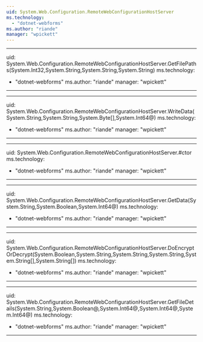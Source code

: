 ```yaml
---
uid: System.Web.Configuration.RemoteWebConfigurationHostServer
ms.technology: 
  - "dotnet-webforms"
ms.author: "riande"
manager: "wpickett"
---
```


---
uid: System.Web.Configuration.RemoteWebConfigurationHostServer.GetFilePaths(System.Int32,System.String,System.String,System.String)
ms.technology: 
  - "dotnet-webforms"
ms.author: "riande"
manager: "wpickett"
---

---
uid: System.Web.Configuration.RemoteWebConfigurationHostServer.WriteData(System.String,System.String,System.Byte[],System.Int64@)
ms.technology: 
  - "dotnet-webforms"
ms.author: "riande"
manager: "wpickett"
---

---
uid: System.Web.Configuration.RemoteWebConfigurationHostServer.#ctor
ms.technology: 
  - "dotnet-webforms"
ms.author: "riande"
manager: "wpickett"
---

---
uid: System.Web.Configuration.RemoteWebConfigurationHostServer.GetData(System.String,System.Boolean,System.Int64@)
ms.technology: 
  - "dotnet-webforms"
ms.author: "riande"
manager: "wpickett"
---

---
uid: System.Web.Configuration.RemoteWebConfigurationHostServer.DoEncryptOrDecrypt(System.Boolean,System.String,System.String,System.String,System.String[],System.String[])
ms.technology: 
  - "dotnet-webforms"
ms.author: "riande"
manager: "wpickett"
---

---
uid: System.Web.Configuration.RemoteWebConfigurationHostServer.GetFileDetails(System.String,System.Boolean@,System.Int64@,System.Int64@,System.Int64@)
ms.technology: 
  - "dotnet-webforms"
ms.author: "riande"
manager: "wpickett"
---
